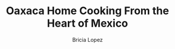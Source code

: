 ---
author: Bricia Lopez
title: Oaxaca Home Cooking From the Heart of Mexico
layout: book
link: false
---